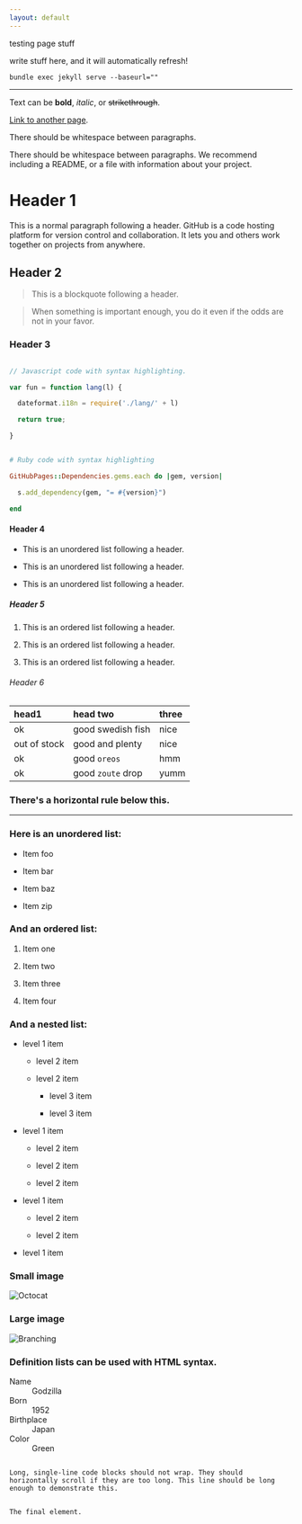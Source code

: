 ```yaml
---
layout: default
---
```


testing page stuff

write stuff here, and it will automatically refresh!

`bundle exec jekyll serve --baseurl=""`

---

Text can be **bold**, _italic_, or ~~strikethrough~~.


[Link to another page](./another-page.html).


There should be whitespace between paragraphs.


There should be whitespace between paragraphs. We recommend including a README, or a file with information about your project.


# Header 1


This is a normal paragraph following a header. GitHub is a code hosting platform for version control and collaboration. It lets you and others work together on projects from anywhere.


## Header 2


> This is a blockquote following a header.

>

> When something is important enough, you do it even if the odds are not in your favor.


### Header 3


```js

// Javascript code with syntax highlighting.

var fun = function lang(l) {

  dateformat.i18n = require('./lang/' + l)

  return true;

}

```


```ruby

# Ruby code with syntax highlighting

GitHubPages::Dependencies.gems.each do |gem, version|

  s.add_dependency(gem, "= #{version}")

end

```


#### Header 4


*   This is an unordered list following a header.

*   This is an unordered list following a header.

*   This is an unordered list following a header.


##### Header 5


1.  This is an ordered list following a header.

2.  This is an ordered list following a header.

3.  This is an ordered list following a header.


###### Header 6

[//]: # (https://github.com/pages-themes/cayman/issues/82)
[//]: # (that actually wasn't the issue, but I removed the lines between the)

[//]: # (table rows and it fixed the problem)

| head1        | head two          | three |
|:-------------|:------------------|:------|
| ok           | good swedish fish | nice  |
| out of stock | good and plenty   | nice  |
| ok           | good `oreos`      | hmm   |
| ok           | good `zoute` drop | yumm  |


### There's a horizontal rule below this.


* * *


### Here is an unordered list:


*   Item foo

*   Item bar

*   Item baz

*   Item zip


### And an ordered list:


1.  Item one

1.  Item two

1.  Item three

1.  Item four


### And a nested list:


- level 1 item

  - level 2 item

  - level 2 item

    - level 3 item

    - level 3 item

- level 1 item

  - level 2 item

  - level 2 item

  - level 2 item

- level 1 item

  - level 2 item

  - level 2 item

- level 1 item


### Small image


![Octocat](https://github.githubassets.com/images/icons/emoji/octocat.png)


### Large image


![Branching](https://guides.github.com/activities/hello-world/branching.png)



### Definition lists can be used with HTML syntax.


<dl>

<dt>Name</dt>

<dd>Godzilla</dd>

<dt>Born</dt>

<dd>1952</dd>

<dt>Birthplace</dt>

<dd>Japan</dd>

<dt>Color</dt>

<dd>Green</dd>

</dl>


```

Long, single-line code blocks should not wrap. They should horizontally scroll if they are too long. This line should be long enough to demonstrate this.

```


```

The final element.

```
